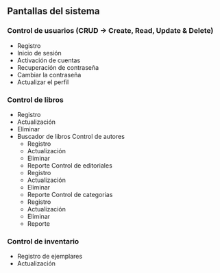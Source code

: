 ## Pantallas del sistema
### Control de usuarios (CRUD -> Create, Read, Update & Delete)
- Registro
- Inicio de sesión
- Activación de cuentas
- Recuperación de contraseña
- Cambiar la contraseña
- Actualizar el perfil

### Control de libros
- Registro
- Actualización
- Eliminar
- Buscador de libros
    Control de autores
    - Registro
    - Actualización
    - Eliminar
    - Reporte
    Control de editoriales
    - Registro
    - Actualización
    - Eliminar
    - Reporte
    Control de categorias
    - Registro
    - Actualización
    - Eliminar
    - Reporte

### Control de inventario
- Registro de ejemplares
- Actualización